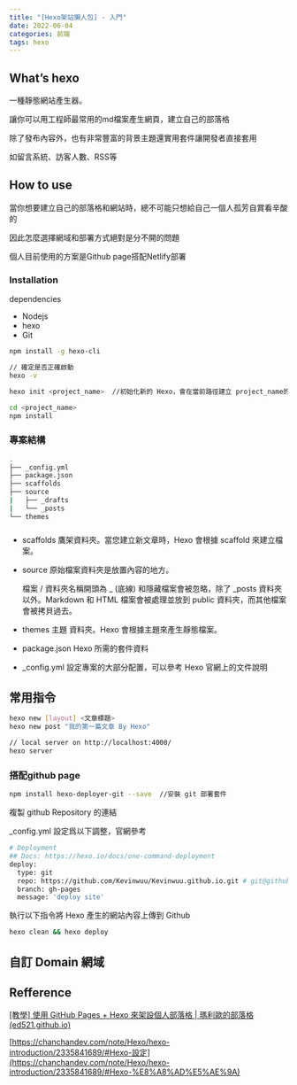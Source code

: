```yaml
---
title: "[Hexo架站懶人包] - 入門"
date: 2022-06-04
categories: 前端
tags: hexo
---
```



## What’s hexo

一種靜態網站產生器。

讓你可以用工程師最常用的md檔案產生網頁，建立自己的部落格

除了發布內容外，也有非常豐富的背景主題還實用套件讓開發者直接套用

如留言系統、訪客人數、RSS等

## How to use

當你想要建立自己的部落格和網站時，總不可能只想給自己一個人孤芳自賞看辛酸的

因此怎麼選擇網域和部署方式絕對是分不開的問題

個人目前使用的方案是Github page搭配Netlify部署

### Installation

dependencies

- Nodejs
- hexo
- Git

```bash
npm install -g hexo-cli

// 確定是否正確啟動
hexo -v
```

```bash
hexo init <project_name>  //初始化新的 Hexo，會在當前路徑建立 project_name的資料夾

cd <project_name>
npm install

```

### 專案結構

```bash
.
├── _config.yml
├── package.json
├── scaffolds
├── source
|   ├── _drafts
|   └── _posts
└── themes

```

### 

- scaffolds
鷹架資料夾。當您建立新文章時，Hexo 會根據 scaffold 來建立檔案。
- source
原始檔案資料夾是放置內容的地方。
    
    檔案 / 資料夾名稱開頭為 _ (底線) 和隱藏檔案會被忽略，除了 _posts 資料夾以外。Markdown 和 HTML 檔案會被處理並放到 public 資料夾，而其他檔案會被拷貝過去。
    
- themes
主題 資料夾。Hexo 會根據主題來產生靜態檔案。
- package.json
Hexo 所需的套件資料
- _config.yml
設定專案的大部分配置，可以參考 Hexo 官網上的文件說明


## 常用指令

```bash
hexo new [layout] <文章標題>
hexo new post "我的第一篇文章 By Hexo"

// local server on http://localhost:4000/
hexo server
```


### 搭配github page

```bash
npm install hexo-deployer-git --save  //安裝 git 部署套件
```

複製 github Repository 的連結

_config.yml 設定爲以下調整，官網參考

```bash
# Deployment
## Docs: https://hexo.io/docs/one-command-deployment
deploy:
  type: git
  repo: https://github.com/Kevinwuu/Kevinwuu.github.io.git # git@github.com:<github_username>/<github_username>.github.io.git
  branch: gh-pages
  message: 'deploy site'
```

執行以下指令將 Hexo 產生的網站內容上傳到 Github

```bash
hexo clean && hexo deploy
```

## 自訂 Domain 網域

## Refference

[[教學] 使用 GitHub Pages + Hexo 來架設個人部落格 | 瑪利歐的部落格 (ed521.github.io)](https://ed521.github.io/2019/07/hexo-install/)

[https://chanchandev.com/note/Hexo/hexo-introduction/2335841689/#Hexo-設定](https://chanchandev.com/note/Hexo/hexo-introduction/2335841689/#Hexo-%E8%A8%AD%E5%AE%9A)